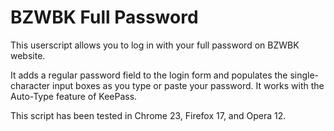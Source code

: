 BZWBK Full Password
===================
This userscript allows you to log in with your full password on BZWBK website.

It adds a regular password field to the login form and populates the 
single-character input boxes as you type or paste your password. It works with the Auto-Type feature of KeePass. 

This script has been tested in Chrome 23, Firefox 17, and Opera 12.
